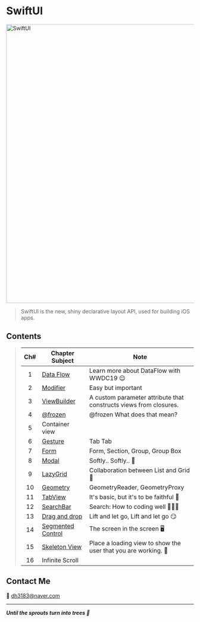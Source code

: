 # SwiftUI
<img width="750" alt="SwiftUI" src="https://user-images.githubusercontent.com/83414134/197437410-3d5e1bf6-17e0-423f-ae3a-0b4a423cd71a.png">

> SwiftUI is the new, shiny declarative layout API, used for building iOS apps.

## Contents
> |Ch#|Chapter Subject|Note|
> |:---:|---|---|
> |1|[Data Flow](https://github.com/dh3183/SwiftUI-Study/blob/main/documentation/Data%20Flow.md)|Learn more about DataFlow with WWDC19 😉|
> |2|[Modifier](https://github.com/dh3183/SwiftUI-Study/blob/main/documentation/Modifier.md)|Easy but important|
> |3|[ViewBuilder](https://github.com/dh3183/SwiftUI-Study/blob/main/documentation/ViewBuilder.md)|A custom parameter attribute that constructs views from closures.|
> |4|[@frozen](https://github.com/dh3183/SwiftUI-Study/blob/main/documentation/%40frozen.md)|@frozen What does that mean?|
> |5|Container view||
> |6|[Gesture](https://github.com/dh3183/SwiftUI-Study/blob/main/documentation/Gestures.md)|Tab Tab|
> |7|[Form](https://github.com/dh3183/SwiftUI-Study/blob/main/documentation/Form.md)|Form, Section, Group, Group Box|
> |8|[Modal](https://github.com/dh3183/SwiftUI-Study/blob/main/documentation/Modal.md)|Softly.. Softly.. 👀|
> |9|[LazyGrid](https://github.com/dh3183/SwiftUI-Study/blob/main/documentation/LazyGrid.md)|Collaboration between List and Grid 📐|
> |10|[Geometry](https://github.com/dh3183/SwiftUI-Study/blob/main/documentation/Geometry.md)|GeometryReader, GeometryProxy|
> |11|[TabView](https://github.com/dh3183/SwiftUI-Study/blob/main/documentation/TabView.md)|It's basic, but it's to be faithful 🙂|
> |12|[SearchBar](https://github.com/dh3183/SwiftUI-Study/blob/main/documentation/SearchBar.md)|Search: How to coding well 👨🏻‍💻|
> |13|[Drag and drop]()|Lift and let go, Lift and let go 😏|
> |14|[Segmented Control](https://github.com/dh3183/SwiftUI-Study/blob/main/documentation/Segmented%20Control.md)|The screen in the screen 🖥️|
> |15|[Skeleton View](https://github.com/dh3183/SwiftUI-Study/blob/main/documentation/Skeleton%20View.md)|Place a loading view to show the user that you are working. 📡|
> |16|Infinite Scroll||
>
## Contact Me
📧 dh3183@naver.com

***
***Until the sprouts turn into trees 🌱***

